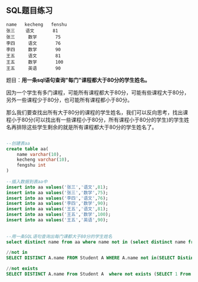 ## SQL题目练习



```
name   kecheng   fenshu
张三    语文       81
张三     数学       75
李四     语文       76
李四     数学       90
王五     语文       81
王五     数学       100
王五     英语       90

```


题目：**用一条sql语句查询"每门"课程都大于80分的学生姓名。**


因为一个学生有多门课程，可能所有课程都大于80分，可能有些课程大于80分，另外一些课程少于80分，也可能所有课程都小于80分。

那么我们要查找出所有大于80分的课程的学生姓名，我们可以反向思考，找出课程小于80分(可以找出有一些课程小于80分，所有课程小于80分的学生)的学生姓名再排除这些学生剩余的就是所有课程都大于80分的学生姓名了。


```SQL

--创建表aa
create table aa(
	name varchar(10),
	kecheng varchar(10),
	fengshu int
)
 
--插入数据到表aa中
insert into aa values('张三','语文',81);
insert into aa values('张三','数学',75);
insert into aa values('李四','语文',76);
insert into aa values('李四','数学',90);
insert into aa values('王五','语文',81);
insert into aa values('王五','数学',100);
insert into aa values('王五','英语',90);
 
 
--用一条SQL语句查询出每门课都大于80分的学生姓名
select distinct name from aa where name not in (select distinct name from aa where fengshu<=80);

//not in 
SELECT DISTINCT A.name FROM Student A WHERE A.name not in(SELECT Distinct S.name FROM Student S WHERE S.score <80);

//not exists
SELECT DISTINCT A.name From Student A  where not exists (SELECT 1 From Student S Where  S.score <80 AND S.name =A.name);
```